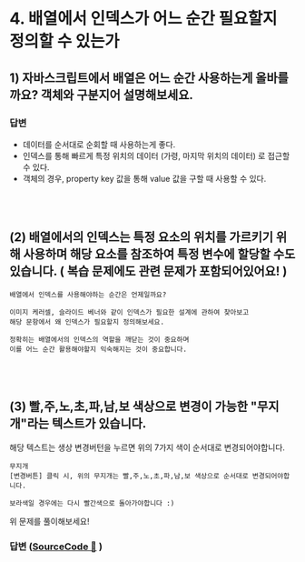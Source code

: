 # 4. 배열에서 인덱스가 어느 순간 필요할지 정의할 수 있는가

## 1) 자바스크립트에서 배열은 어느 순간 사용하는게 올바를까요? 객체와 구분지어 설명해보세요.

### 답변

- 데이터를 순서대로 순회할 때 사용하는게 좋다.
- 인덱스를 통해 빠르게 특정 위치의 데이터 (가령, 마지막 위치의 데이터) 로 접근할 수 있다.
- 객체의 경우, property key 값을 통해 value 값을 구할 때 사용할 수 있다.

<br/>
<br/>

## (2) 배열에서의 인덱스는 특정 요소의 위치를 가르키기 위해 사용하며 해당 요소를 참조하여 특정 변수에 할당할 수도 있습니다. ( 복습 문제에도 관련 문제가 포함되어있어요! )

    배열에서 인덱스를 사용해야하는 순간은 언제일까요?

    이미지 케러셀, 슬라이드 베너와 같이 인덱스가 필요한 설계에 관하여 찾아보고
    해당 문항에서 왜 인덱스가 필요할지 정의해보세요.

    정확히는 배열에서의 인덱스의 역할을 깨닫는 것이 중요하며
    이를 어느 순간 활용해야할지 익숙해지는 것이 중요합니다.

<br/>
<br/>

## (3) 빨,주,노,초,파,남,보 색상으로 변경이 가능한 "무지개"라는 텍스트가 있습니다.

해당 텍스트는 생상 변경버턴을 누르면 위의 7가지 색이 순서대로 변경되어야합니다.

```
무지개
[변경버튼] 클릭 시, 위의 무지개는 빨,주,노,초,파,남,보 색상으로 순서대로 변경되어야합니다.

보라색일 경우에는 다시 빨간색으로 돌아가야합니다 :)
```

위 문제를 풀이해보세요!

### 답변 ([SourceCode 🔗](https://github.com/2023-frontend1/First_Repo/blob/yunshin/yunshin/4주차/자바스크립트_체크리스트/체크리스트4/무지개.html) )
